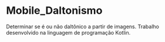 # Mobile_Daltonismo
Determinar se é ou não daltônico a partir de imagens. Trabalho desenvolvido na linguagem de programação Kotlin.

